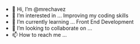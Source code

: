 - 👋 Hi, I’m @mrechavez
- 👀 I’m interested in ... Improving my coding skills
- 🌱 I’m currently learning ... Front End Development
- 💞️ I’m looking to collaborate on ...
- 📫 How to reach me ...

<!---
mrechavez/mrechavez is a ✨ special ✨ repository because its `README.md` (this file) appears on your GitHub profile.
You can click the Preview link to take a look at your changes.
--->
